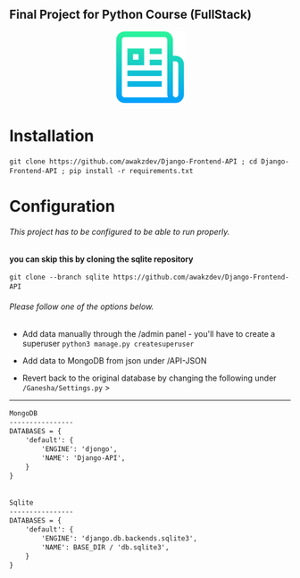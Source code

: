 ## Final Project for Python Course (FullStack)

<p align="center">
  <img src="https://github.com/awakzdev/Django-Frontend-API/blob/master/image/logo.png">
</p>


# Installation 
`git clone https://github.com/awakzdev/Django-Frontend-API ; cd Django-Frontend-API ; pip install -r requirements.txt`


# Configuration

###### This project has to be configured to be able to run properly.

**you can skip this by cloning the sqlite repository**

`git clone --branch sqlite https://github.com/awakzdev/Django-Frontend-API`

###### Please follow one of the options below.

- Add data manually through the /admin panel - you'll have to create a superuser `python3 manage.py createsuperuser`

- Add data to MongoDB from json under /API-JSON

- Revert back to the original database by changing the following under `/Ganesha/Settings.py` >
***

```
MongoDB
----------------
DATABASES = {
    'default': {
        'ENGINE': 'djongo',
        'NAME': 'Django-API',
    }
}


Sqlite
----------------
DATABASES = {
    'default': {
        'ENGINE': 'django.db.backends.sqlite3',
        'NAME': BASE_DIR / 'db.sqlite3',
    }
}
```
